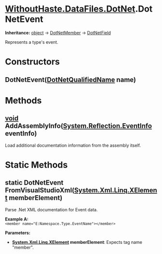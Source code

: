 # [WithoutHaste.DataFiles.DotNet](TableOfContents.WithoutHaste.DataFiles.DotNet.md).DotNetEvent

**Inheritance:** [object](https://docs.microsoft.com/en-us/dotnet/api/system.object) → [DotNetMember](WithoutHaste.DataFiles.DotNet.DotNetMember.md) → [DotNetField](WithoutHaste.DataFiles.DotNet.DotNetField.md)  

Represents a type's event.  

# Constructors

## DotNetEvent([DotNetQualifiedName](WithoutHaste.DataFiles.DotNet.DotNetQualifiedName.md) name)

# Methods

## [void](https://docs.microsoft.com/en-us/dotnet/api/system.void) AddAssemblyInfo([System.Reflection.EventInfo](https://docs.microsoft.com/en-us/dotnet/api/system.reflection.eventinfo) eventInfo)

Load additional documentation information from the assembly itself.  

# Static Methods

## static DotNetEvent FromVisualStudioXml([System.Xml.Linq.XElement](https://docs.microsoft.com/en-us/dotnet/api/system.xml.linq.xelement) memberElement)

Parse .Net XML documentation for Event data.  

**Example A:**  
`<member name="E:Namespace.Type.EventName"></member>`  

**Parameters:**  
* **[System.Xml.Linq.XElement](https://docs.microsoft.com/en-us/dotnet/api/system.xml.linq.xelement) memberElement**: Expects tag name "member".  

